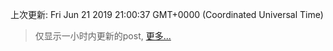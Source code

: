 
  
 上次更新: Fri Jun 21 2019 21:00:37 GMT+0000 (Coordinated Universal Time) 

 > 仅显示一小时内更新的post, [更多...](screenshots/)
  